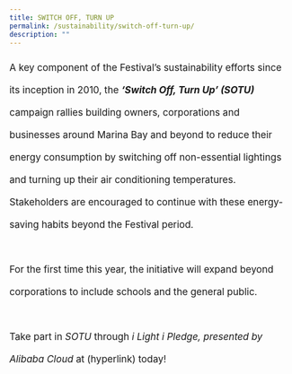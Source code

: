 ```yaml
---
title: SWITCH OFF, TURN UP
permalink: /sustainability/switch-off-turn-up/
description: ""
---
```

<p style="font-size:17px; line-height:40px">  
A key component of the Festival’s sustainability efforts since its inception in 2010, the <b><i>‘Switch Off, Turn Up’ (SOTU)</i></b> campaign rallies building owners, corporations and businesses around Marina Bay and beyond to reduce their energy consumption by switching off non-essential lightings and turning up their air conditioning temperatures. Stakeholders are encouraged to continue with these energy-saving habits beyond the Festival period.
<br><br>
For the first time this year, the initiative will expand beyond corporations to include schools and the general public. 
<br><br>
Take part in <i>SOTU</i> through <i>i Light i Pledge, presented by Alibaba Cloud</i> at (hyperlink) today!
<br><br></p>
